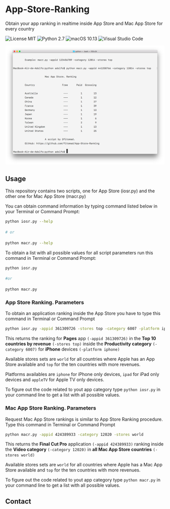 # App-Store-Ranking
Obtain your app ranking in realtime inside App Store and Mac App Store for every country

![License MIT](https://img.shields.io/github/license/mashape/apistatus.svg) ![Python 2.7](https://img.shields.io/badge/python-2.7-blue.svg) ![macOS 10.13](https://img.shields.io/badge/macOS-10.13-orange.svg) ![Visual Studio Code](https://img.shields.io/badge/Visual%20Studio%20Code-1.20-red.svg)

![Terminal](https://github.com/fitomad/App-Store-Ranking/blob/master/Images/terminal.png)

## Usage

This repository contains two scripts, one for App Store (iosr.py) and the other one for Mac App Store (macr.py)

You can obtain command information by typing command listed below in your Terminal or Command Prompt:

```bash
python iosr.py --help

# or

python macr.py --help
```

To obtain a list with all possible values for all script parameters run this command in Terminal or Command Prompt:

```bash
python iosr.py

#or

python macr.py
```

### App Store Ranking. Parameters

To obtain an application ranking inside the App Store you have to type this command in Terminal or Command Prompt

```bash
python iosr.py -appid 361309726 -stores top -category 6007 -platform iphone
```

This returns the ranking for **Pages** app `(-appid 361309726)` in the **Top 10 countries by revenue** `(-stores top)` inside the **Productivity category** `(-category 6007)` for **iPhone** devices `(-platform iphone)`

Available stores sets are `world` for all countries where Apple has an App Store available and `top` for the ten countries with more revenues.

Platforms availables are `iphone` for iPhone only devices, `ipad` for iPad only devices and `appleTV` for Apple TV only devices.

To figure out the code related to yout app category type `python iosr.py` in your command line to get a list with all possible values.

### Mac App Store Ranking. Parameters

Request Mac App Store rankings is similar to App Store Ranking procedure. Type this command in Terminal or Command Prompt

```bash
python macr.py -appid 424389933 -category 12020 -stores world
```

This returns the **Final Cut Pro** application `(-appid 424389933)` ranking inside the **Video category** `(-category 12020)` in **all Mac App Store countries** `(-stores world)`

Available stores sets are `world` for all countries where Apple has a Mac App Store available and `top` for the ten countries with more revenues.

To figure out the code related to yout app category type `python macr.py` in your command line to get a list with all possible values.


## Contact

